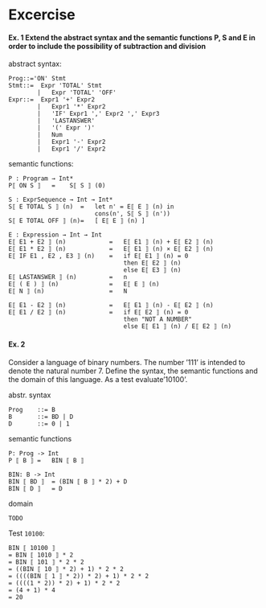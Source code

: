 # Excercise
####  Ex. 1 Extend the abstract syntax and the semantic functions P, S and E in order to include the possibility of subtraction and division
abstract syntax:
```
Prog::='ON' Stmt
Stmt::=  Expr 'TOTAL' Stmt
        |   Expr 'TOTAL' 'OFF'
Expr::=  Expr1 '+' Expr2
        |   Expr1 '*' Expr2
        |   'IF' Expr1 ',' Expr2 ',' Expr3
        |   'LASTANSWER'
        |   '(' Expr ')'
        |   Num
        |   Expr1 '-' Expr2
        |   Expr1 '/' Expr2
```

semantic functions:
```
P : Program → Int*
P⟦ ON S ⟧   =    S⟦ S ⟧ (0)

S : ExprSequence → Int → Int*
S⟦ E TOTAL S ⟧ (n)  =   let n' = E⟦ E ⟧ (n) in 
                        cons(n', S⟦ S ⟧ (n'))
S⟦ E TOTAL OFF ⟧ (n)=   [ E⟦ E ⟧ (n) ]

E : Expression → Int → Int
E⟦ E1 + E2 ⟧ (n)            =   E⟦ E1 ⟧ (n) + E⟦ E2 ⟧ (n)
E⟦ E1 * E2 ⟧ (n)            =   E⟦ E1 ⟧ (n) × E⟦ E2 ⟧ (n)
E⟦ IF E1 , E2 , E3 ⟧ (n)    =   if E⟦ E1 ⟧ (n) = 0
                                then E⟦ E2 ⟧ (n)
                                else E⟦ E3 ⟧ (n)
E⟦ LASTANSWER ⟧ (n)         =   n
E⟦ ( E ) ⟧ (n)              =   E⟦ E ⟧ (n)
E⟦ N ⟧ (n)                  =   N

E⟦ E1 - E2 ⟧ (n)            =   E⟦ E1 ⟧ (n) - E⟦ E2 ⟧ (n)
E⟦ E1 / E2 ⟧ (n)            =   if E⟦ E2 ⟧ (n) = 0
                                then "NOT A NUMBER"
                                else E⟦ E1 ⟧ (n) / E⟦ E2 ⟧ (n)
```

#### Ex. 2
Consider a language of binary numbers. The number ’111’ is intended to denote the natural number 7. Define the syntax, the semantic functions and the domain of this language. As a test evaluate’10100’.

abstr. syntax
```
Prog    ::= B
B       ::= BD | D
D       ::= 0 | 1
```

semantic functions
```
P: Prog -> Int
P ⟦ B ⟧ =   BIN ⟦ B ⟧

BIN: B -> Int
BIN ⟦ BD ⟧  = (BIN ⟦ B ⟧ * 2) + D
BIN ⟦ D ⟧   = D
```

domain
```
TODO
```

Test `10100`:
```
BIN ⟦ 10100 ⟧ 
= BIN ⟦ 1010 ⟧ * 2
= BIN ⟦ 101 ⟧ * 2 * 2
= ((BIN ⟦ 10 ⟧ * 2) + 1) * 2 * 2
= ((((BIN ⟦ 1 ⟧ * 2)) * 2) + 1) * 2 * 2
= ((((1 * 2)) * 2) + 1) * 2 * 2
= (4 + 1) * 4
= 20
```